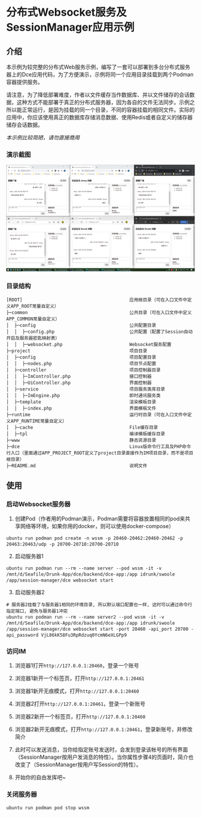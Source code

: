 # 分布式Websocket服务及SessionManager应用示例

## 介绍

本示例为较完整的分布式Web服务示例，编写了一套可以部署到多台分布式服务器上的Dce应用代码，为了方便演示，示例将同一个应用目录挂载到两个Podman容器提供服务。

请注意，为了降低部署难度，作者以文件缓存当作数据库、并以文件储存的会话数据，这种方式不能部署于真正的分布式服务器，因为各自的文件无法同步。示例之所以能正常运行，是因为挂载的同一个目录，不同的容器挂载的相同文件。实际的应用中，你应该使用真正的数据库存储消息数据、使用Redis或者自定义的储存器储存会话数据。

*本示例比较简陋，请勿直接商用*

### 演示截图

![分布式Websocket服务及SessionManager应用示例](./.res/distributed-websocket-session-manager.png)

### 目录结构
```shell
[ROOT]                                        应用根目录（可在入口文件中定义APP_ROOT常量自定义）
├─common                                      公共目录（可在入口文件中定义APP_COMMON常量自定义）
│  ├─config                                   公共配置目录
│  │  ├─config.php                            公共配置（配置了Session自动开启及服务器密匙映射表）
│  │  ├─websocket.php                         Websocket服务配置
├─project                                     项目目录
│  ├─config                                   项目配置目录
│  │  ├─nodes.php                             项目节点配置
│  ├─controller                               项目控制器目录
│  │  ├─ImController.php                      接口控制器
│  │  ├─UiController.php                      界面控制器
│  ├─service                                  项目服务类库目录
│  │  ├─ImEngine.php                          即时通讯服务类
│  ├─template                                 渲染模板目录
│  │  ├─index.php                             界面模板文件
├─runtime                                     运行时目录（可在入口文件中定义APP_RUNTIME常量自定义）
│  ├─cache                                    File缓存目录
│  ├─tpl                                      编译模板缓存目录
├─www                                         静态资源目录
├─dce                                         Linux版命令行工具及PHP命令行入口（里面通过APP_PROJECT_ROOT定义了project目录直接作为IM项目目录，而不是项目根目录）
├─README.md                                   说明文件
```

## 使用

### 启动Websocket服务器

1. 创建Pod（作者用的Podman演示，Podman需要将容器放置相同的pod来共享网络等环境，如果你用的docker，则可以使用docker-compose）
```shell
ubuntu run podman pod create -n wssm -p 20460-20462:20460-20462 -p 20463:20463/udp -p 20700-20710:20700-20710
```

2. 启动服务器1
```shell
ubuntu run podman run --rm --name server --pod wssm -it -v /mnt/d/Seafile/Drunk-App/dce/backend/dce-app:/app idrunk/swoole /app/session-manager/dce websocket start
```

3. 启动服务器2
```shell
# 服务器2挂载了与服务器1相同的环境目录, 所以默认端口配置也一样, 这时可以通过命令行指定端口, 避免与服务器1冲突
ubuntu run podman run --rm --name server2 --pod wssm -it -v /mnt/d/Seafile/Drunk-App/dce/backend/dce-app:/app idrunk/swoole /app/session-manager/dce websocket start -port 20460 -api_port 20700 -api_password VjL86kK58Fu3RpRdzuq0YcmN6eXLGPp9
```

### 访问IM

1. 浏览器1打开`http://127.0.0.1:20460`，登录一个账号
2. 浏览器1新开一个标签页，打开`http://127.0.0.1:20461`
3. 浏览器1新开无痕模式，打开`http://127.0.0.1:20460`
   
4. 浏览器2打开`http://127.0.0.1:20461`，登录一个新账号
5. 浏览器2新开一个标签页，打开`http://127.0.0.1:20460`
6. 浏览器2新开无痕模式，打开`http://127.0.0.1:20461`，登录新账号，并修改简介

7. 此时可以发送消息，当你给指定账号发送时，会发到登录该帐号的所有界面（SessionManager按用户发消息的特性）。当你属性步骤4的页面时，简介也改变了（SessionManager按用户写Session的特性）。
8. 开始你的自由发挥吧~

### 关闭服务器
```shell
ubuntu run podman pod stop wssm
```